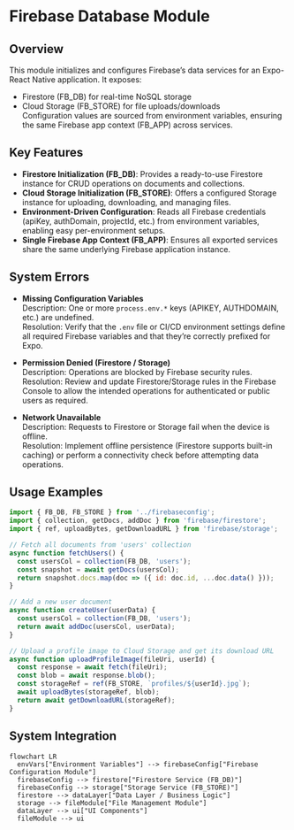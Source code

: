 # Firebase Database Module

## Overview
This module initializes and configures Firebase’s data services for an Expo-React Native application. It exposes:
- Firestore (FB_DB) for real-time NoSQL storage  
- Cloud Storage (FB_STORE) for file uploads/downloads  
Configuration values are sourced from environment variables, ensuring the same Firebase app context (FB_APP) across services.

## Key Features
- **Firestore Initialization (FB_DB)**: Provides a ready-to-use Firestore instance for CRUD operations on documents and collections.  
- **Cloud Storage Initialization (FB_STORE)**: Offers a configured Storage instance for uploading, downloading, and managing files.  
- **Environment-Driven Configuration**: Reads all Firebase credentials (apiKey, authDomain, projectId, etc.) from environment variables, enabling easy per-environment setups.  
- **Single Firebase App Context (FB_APP)**: Ensures all exported services share the same underlying Firebase application instance.

## System Errors
- **Missing Configuration Variables**  
  Description: One or more `process.env.*` keys (APIKEY, AUTHDOMAIN, etc.) are undefined.  
  Resolution: Verify that the `.env` file or CI/CD environment settings define all required Firebase variables and that they’re correctly prefixed for Expo.

- **Permission Denied (Firestore / Storage)**  
  Description: Operations are blocked by Firebase security rules.  
  Resolution: Review and update Firestore/Storage rules in the Firebase Console to allow the intended operations for authenticated or public users as required.

- **Network Unavailable**  
  Description: Requests to Firestore or Storage fail when the device is offline.  
  Resolution: Implement offline persistence (Firestore supports built-in caching) or perform a connectivity check before attempting data operations.

## Usage Examples
```javascript
import { FB_DB, FB_STORE } from '../firebaseconfig';
import { collection, getDocs, addDoc } from 'firebase/firestore';
import { ref, uploadBytes, getDownloadURL } from 'firebase/storage';

// Fetch all documents from 'users' collection
async function fetchUsers() {
  const usersCol = collection(FB_DB, 'users');
  const snapshot = await getDocs(usersCol);
  return snapshot.docs.map(doc => ({ id: doc.id, ...doc.data() }));
}

// Add a new user document
async function createUser(userData) {
  const usersCol = collection(FB_DB, 'users');
  return await addDoc(usersCol, userData);
}

// Upload a profile image to Cloud Storage and get its download URL
async function uploadProfileImage(fileUri, userId) {
  const response = await fetch(fileUri);
  const blob = await response.blob();
  const storageRef = ref(FB_STORE, `profiles/${userId}.jpg`);
  await uploadBytes(storageRef, blob);
  return await getDownloadURL(storageRef);
}
```

## System Integration
```mermaid
flowchart LR
  envVars["Environment Variables"] --> firebaseConfig["Firebase Configuration Module"]
  firebaseConfig --> firestore["Firestore Service (FB_DB)"]
  firebaseConfig --> storage["Storage Service (FB_STORE)"]
  firestore --> dataLayer["Data Layer / Business Logic"]
  storage --> fileModule["File Management Module"]
  dataLayer --> ui["UI Components"]
  fileModule --> ui
```